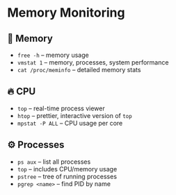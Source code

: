 # Memory Monitoring



## 💾 Memory
- `free -h` – memory usage
- `vmstat 1` – memory, processes, system performance
- `cat /proc/meminfo` – detailed memory stats


## 🔥 CPU
- `top` – real-time process viewer
- `htop` – prettier, interactive version of `top`
- `mpstat -P ALL` – CPU usage per core



## ⚙️ Processes
- `ps aux` – list all processes
- `top` – includes CPU/memory usage
- `pstree` – tree of running processes
- `pgrep <name>` – find PID by name
